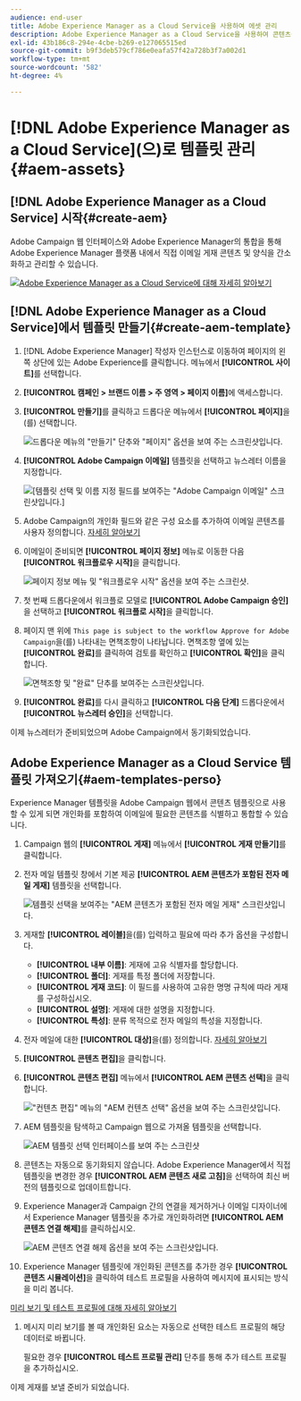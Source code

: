 ```yaml
---
audience: end-user
title: Adobe Experience Manager as a Cloud Service을 사용하여 에셋 관리
description: Adobe Experience Manager as a Cloud Service을 사용하여 콘텐츠를 관리하는 방법 알아보기
exl-id: 43b186c8-294e-4cbe-b269-e127065515ed
source-git-commit: b9f3deb579cf786e0eafa57f42a728b3f7a002d1
workflow-type: tm+mt
source-wordcount: '582'
ht-degree: 4%

---
```


# [!DNL Adobe Experience Manager as a Cloud Service]&#x200B;(으)로 템플릿 관리{#aem-assets}

## [!DNL Adobe Experience Manager as a Cloud Service] 시작{#create-aem}

Adobe Campaign 웹 인터페이스와 Adobe Experience Manager의 통합을 통해 Adobe Experience Manager 플랫폼 내에서 직접 이메일 게재 콘텐츠 및 양식을 간소화하고 관리할 수 있습니다.

![](assets/do-not-localize/book.png)[Adobe Experience Manager as a Cloud Service에 대해 자세히 알아보기](https://experienceleague.adobe.com/docs/experience-manager-cloud-service/content/sites/authoring/getting-started/quick-start.html?lang=en)

## [!DNL Adobe Experience Manager as a Cloud Service]에서 템플릿 만들기{#create-aem-template}

1. [!DNL Adobe Experience Manager] 작성자 인스턴스로 이동하여 페이지의 왼쪽 상단에 있는 Adobe Experience를 클릭합니다. 메뉴에서 **[!UICONTROL 사이트]**&#x200B;를 선택합니다.

1. **[!UICONTROL 캠페인 > 브랜드 이름 > 주 영역 > 페이지 이름]**&#x200B;에 액세스합니다.

1. **[!UICONTROL 만들기]**&#x200B;를 클릭하고 드롭다운 메뉴에서 **[!UICONTROL 페이지]**&#x200B;을(를) 선택합니다.

   ![드롭다운 메뉴의 &quot;만들기&quot; 단추와 &quot;페이지&quot; 옵션을 보여 주는 스크린샷입니다.](assets/aem_1.png)

1. **[!UICONTROL Adobe Campaign 이메일]** 템플릿을 선택하고 뉴스레터 이름을 지정합니다.

   ![[템플릿 선택 및 이름 지정 필드를 보여주는 &quot;Adobe Campaign 이메일&quot; 스크린샷입니다.]](assets/aem_2.png)

1. Adobe Campaign의 개인화 필드와 같은 구성 요소를 추가하여 이메일 콘텐츠를 사용자 정의합니다. [자세히 알아보기](https://experienceleague.adobe.com/docs/experience-manager-65/content/sites/authoring/aem-adobe-campaign/campaign.html?lang=en#editing-email-content)

1. 이메일이 준비되면 **[!UICONTROL 페이지 정보]** 메뉴로 이동한 다음 **[!UICONTROL 워크플로우 시작]**&#x200B;을 클릭합니다.

   ![페이지 정보 메뉴 및 &quot;워크플로우 시작&quot; 옵션을 보여 주는 스크린샷.](assets/aem_3.png)

1. 첫 번째 드롭다운에서 워크플로 모델로 **[!UICONTROL Adobe Campaign 승인]**&#x200B;을 선택하고 **[!UICONTROL 워크플로 시작]**&#x200B;을 클릭합니다.

1. 페이지 맨 위에 `This page is subject to the workflow Approve for Adobe Campaign`을(를) 나타내는 면책조항이 나타납니다. 면책조항 옆에 있는 **[!UICONTROL 완료]**&#x200B;를 클릭하여 검토를 확인하고 **[!UICONTROL 확인]**&#x200B;을 클릭합니다.

   ![면책조항 및 &quot;완료&quot; 단추를 보여주는 스크린샷입니다.](assets/aem_4.png)

1. **[!UICONTROL 완료]**&#x200B;를 다시 클릭하고 **[!UICONTROL 다음 단계]** 드롭다운에서 **[!UICONTROL 뉴스레터 승인]**&#x200B;을 선택합니다.

이제 뉴스레터가 준비되었으며 Adobe Campaign에서 동기화되었습니다.

## Adobe Experience Manager as a Cloud Service 템플릿 가져오기{#aem-templates-perso}

Experience Manager 템플릿을 Adobe Campaign 웹에서 콘텐츠 템플릿으로 사용할 수 있게 되면 개인화를 포함하여 이메일에 필요한 콘텐츠를 식별하고 통합할 수 있습니다.

1. Campaign 웹의 **[!UICONTROL 게재]** 메뉴에서 **[!UICONTROL 게재 만들기]**&#x200B;를 클릭합니다.

1. 전자 메일 템플릿 창에서 기본 제공 **[!UICONTROL AEM 콘텐츠가 포함된 전자 메일 게재]** 템플릿을 선택합니다.

   ![템플릿 선택을 보여주는 &quot;AEM 콘텐츠가 포함된 전자 메일 게재&quot; 스크린샷입니다.](assets/aem_5.png)

1. 게재할 **[!UICONTROL 레이블]**&#x200B;을(를) 입력하고 필요에 따라 추가 옵션을 구성합니다.

   * **[!UICONTROL 내부 이름]**: 게재에 고유 식별자를 할당합니다.
   * **[!UICONTROL 폴더]**: 게재를 특정 폴더에 저장합니다.
   * **[!UICONTROL 게재 코드]**: 이 필드를 사용하여 고유한 명명 규칙에 따라 게재를 구성하십시오.
   * **[!UICONTROL 설명]**: 게재에 대한 설명을 지정합니다.
   * **[!UICONTROL 특성]**: 분류 목적으로 전자 메일의 특성을 지정합니다.

1. 전자 메일에 대한 **[!UICONTROL 대상]**&#x200B;을(를) 정의합니다. [자세히 알아보기](../email/create-email.md#define-audience)

1. **[!UICONTROL 콘텐츠 편집]**&#x200B;을 클릭합니다.

1. **[!UICONTROL 콘텐츠 편집]** 메뉴에서 **[!UICONTROL AEM 콘텐츠 선택]**&#x200B;을 클릭합니다.

   ![&quot;컨텐츠 편집&quot; 메뉴의 &quot;AEM 컨텐츠 선택&quot; 옵션을 보여 주는 스크린샷입니다.](assets/aem_6.png)

1. AEM 템플릿을 탐색하고 Campaign 웹으로 가져올 템플릿을 선택합니다.

   ![AEM 템플릿 선택 인터페이스를 보여 주는 스크린샷](assets/aem_8.png)

1. 콘텐츠는 자동으로 동기화되지 않습니다. Adobe Experience Manager에서 직접 템플릿을 변경한 경우 **[!UICONTROL AEM 콘텐츠 새로 고침]**&#x200B;을 선택하여 최신 버전의 템플릿으로 업데이트합니다.

1. Experience Manager과 Campaign 간의 연결을 제거하거나 이메일 디자이너에서 Experience Manager 템플릿을 추가로 개인화하려면 **[!UICONTROL AEM 콘텐츠 연결 해제]**&#x200B;를 클릭하십시오.

   ![AEM 콘텐츠 연결 해제 옵션을 보여 주는 스크린샷입니다.](assets/aem_9.png)

1. Experience Manager 템플릿에 개인화된 콘텐츠를 추가한 경우 **[!UICONTROL 콘텐츠 시뮬레이션]**&#x200B;을 클릭하여 테스트 프로필을 사용하여 메시지에 표시되는 방식을 미리 봅니다.

[미리 보기 및 테스트 프로필에 대해 자세히 알아보기](../preview-test/preview-content.md)

1. 메시지 미리 보기를 볼 때 개인화된 요소는 자동으로 선택한 테스트 프로필의 해당 데이터로 바뀝니다.

   필요한 경우 **[!UICONTROL 테스트 프로필 관리]** 단추를 통해 추가 테스트 프로필을 추가하십시오.

이제 게재를 보낼 준비가 되었습니다.
